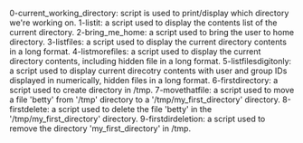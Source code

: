0-current_working_directory: script is used to print/display which directory we're working on.
1-listit: a script used to display the contents list of the current directory.
2-bring_me_home: a script used to bring the user to home directory.
3-listfiles: a script used to display the current directory contents in a long format.
4-listmorefiles: a script used to display the current directory contents, including hidden file in a long format.
5-listfilesdigitonly: a script used to display current direcotry contents with user and group IDs displayed in numerically, hidden files in a long format.
6-firstdirectory: a script used to create directory in /tmp.
7-movethatfile: a script used to move a file 'betty' from '/tmp' directory to a '/tmp/my_first_directory' directory.
8-firstdelete: a script used to delete the file 'betty' in the '/tmp/my_first_directory' directory.
9-firstdirdeletion: a script used to remove the directory 'my_first_directory' in /tmp.
